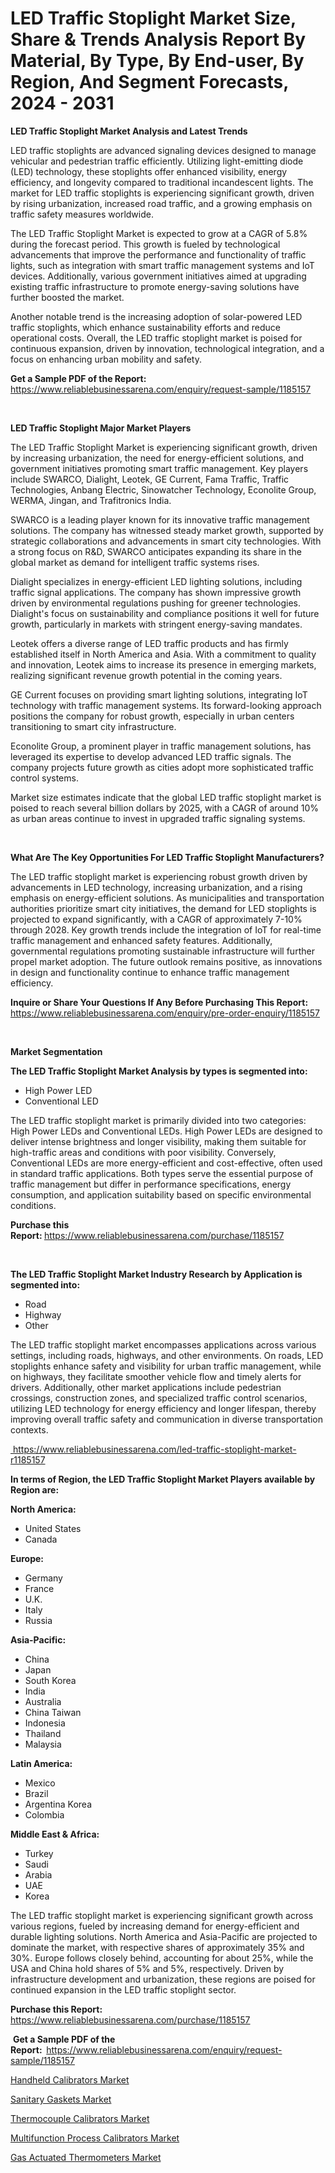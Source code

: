 <p><h1>LED Traffic Stoplight Market Size, Share & Trends Analysis Report By Material, By Type, By End-user, By Region, And Segment Forecasts, 2024 - 2031</h1></p><p><strong>LED Traffic Stoplight Market Analysis and Latest Trends</strong></p>
<p><p>LED traffic stoplights are advanced signaling devices designed to manage vehicular and pedestrian traffic efficiently. Utilizing light-emitting diode (LED) technology, these stoplights offer enhanced visibility, energy efficiency, and longevity compared to traditional incandescent lights. The market for LED traffic stoplights is experiencing significant growth, driven by rising urbanization, increased road traffic, and a growing emphasis on traffic safety measures worldwide.</p><p>The LED Traffic Stoplight Market is expected to grow at a CAGR of 5.8% during the forecast period. This growth is fueled by technological advancements that improve the performance and functionality of traffic lights, such as integration with smart traffic management systems and IoT devices. Additionally, various government initiatives aimed at upgrading existing traffic infrastructure to promote energy-saving solutions have further boosted the market. </p><p>Another notable trend is the increasing adoption of solar-powered LED traffic stoplights, which enhance sustainability efforts and reduce operational costs. Overall, the LED traffic stoplight market is poised for continuous expansion, driven by innovation, technological integration, and a focus on enhancing urban mobility and safety.</p></p>
<p><strong>Get a Sample PDF of the Report:&nbsp;</strong> <a href="https://www.reliablebusinessarena.com/enquiry/request-sample/1185157?utm_campaign=1763&utm_medium=2&utm_source=Github&utm_content=ia&utm_term=22102024&utm_id=led-traffic-stoplight">https://www.reliablebusinessarena.com/enquiry/request-sample/1185157</a></p>
<p>&nbsp;</p>
<p><strong>LED Traffic Stoplight Major Market Players</strong></p>
<p><p>The LED Traffic Stoplight Market is experiencing significant growth, driven by increasing urbanization, the need for energy-efficient solutions, and government initiatives promoting smart traffic management. Key players include SWARCO, Dialight, Leotek, GE Current, Fama Traffic, Traffic Technologies, Anbang Electric, Sinowatcher Technology, Econolite Group, WERMA, Jingan, and Trafitronics India.</p><p>SWARCO is a leading player known for its innovative traffic management solutions. The company has witnessed steady market growth, supported by strategic collaborations and advancements in smart city technologies. With a strong focus on R&D, SWARCO anticipates expanding its share in the global market as demand for intelligent traffic systems rises.</p><p>Dialight specializes in energy-efficient LED lighting solutions, including traffic signal applications. The company has shown impressive growth driven by environmental regulations pushing for greener technologies. Dialight's focus on sustainability and compliance positions it well for future growth, particularly in markets with stringent energy-saving mandates.</p><p>Leotek offers a diverse range of LED traffic products and has firmly established itself in North America and Asia. With a commitment to quality and innovation, Leotek aims to increase its presence in emerging markets, realizing significant revenue growth potential in the coming years.</p><p>GE Current focuses on providing smart lighting solutions, integrating IoT technology with traffic management systems. Its forward-looking approach positions the company for robust growth, especially in urban centers transitioning to smart city infrastructure.</p><p>Econolite Group, a prominent player in traffic management solutions, has leveraged its expertise to develop advanced LED traffic signals. The company projects future growth as cities adopt more sophisticated traffic control systems.</p><p>Market size estimates indicate that the global LED traffic stoplight market is poised to reach several billion dollars by 2025, with a CAGR of around 10% as urban areas continue to invest in upgraded traffic signaling systems.</p></p>
<p>&nbsp;</p>
<p><strong>What Are The Key Opportunities For LED Traffic Stoplight Manufacturers?</strong></p>
<p><p>The LED traffic stoplight market is experiencing robust growth driven by advancements in LED technology, increasing urbanization, and a rising emphasis on energy-efficient solutions. As municipalities and transportation authorities prioritize smart city initiatives, the demand for LED stoplights is projected to expand significantly, with a CAGR of approximately 7-10% through 2028. Key growth trends include the integration of IoT for real-time traffic management and enhanced safety features. Additionally, governmental regulations promoting sustainable infrastructure will further propel market adoption. The future outlook remains positive, as innovations in design and functionality continue to enhance traffic management efficiency.</p></p>
<p><strong>Inquire or Share Your Questions If Any Before Purchasing This Report:</strong> <a href="https://www.reliablebusinessarena.com/enquiry/pre-order-enquiry/1185157?utm_campaign=1763&utm_medium=2&utm_source=Github&utm_content=ia&utm_term=22102024&utm_id=led-traffic-stoplight">https://www.reliablebusinessarena.com/enquiry/pre-order-enquiry/1185157</a></p>
<p>&nbsp;</p>
<p><strong>Market Segmentation</strong></p>
<p><strong>The LED Traffic Stoplight Market Analysis by types is segmented into:</strong></p>
<p><ul><li>High Power LED</li><li>Conventional LED</li></ul></p>
<p><p>The LED traffic stoplight market is primarily divided into two categories: High Power LEDs and Conventional LEDs. High Power LEDs are designed to deliver intense brightness and longer visibility, making them suitable for high-traffic areas and conditions with poor visibility. Conversely, Conventional LEDs are more energy-efficient and cost-effective, often used in standard traffic applications. Both types serve the essential purpose of traffic management but differ in performance specifications, energy consumption, and application suitability based on specific environmental conditions.</p></p>
<p><strong>Purchase this Report:&nbsp;</strong><a href="https://www.reliablebusinessarena.com/purchase/1185157?utm_campaign=1763&utm_medium=2&utm_source=Github&utm_content=ia&utm_term=22102024&utm_id=led-traffic-stoplight">https://www.reliablebusinessarena.com/purchase/1185157</a></p>
<p>&nbsp;</p>
<p><strong>The LED Traffic Stoplight Market Industry Research by Application is segmented into:</strong></p>
<p><ul><li>Road</li><li>Highway</li><li>Other</li></ul></p>
<p><p>The LED traffic stoplight market encompasses applications across various settings, including roads, highways, and other environments. On roads, LED stoplights enhance safety and visibility for urban traffic management, while on highways, they facilitate smoother vehicle flow and timely alerts for drivers. Additionally, other market applications include pedestrian crossings, construction zones, and specialized traffic control scenarios, utilizing LED technology for energy efficiency and longer lifespan, thereby improving overall traffic safety and communication in diverse transportation contexts.</p></p>
<p><a href="https://www.reliablebusinessarena.com/led-traffic-stoplight-market-r1185157?utm_campaign=1763&utm_medium=2&utm_source=Github&utm_content=ia&utm_term=22102024&utm_id=led-traffic-stoplight">&nbsp;https://www.reliablebusinessarena.com/led-traffic-stoplight-market-r1185157</a></p>
<p><strong>In terms of Region, the LED Traffic Stoplight Market Players available by Region are:</strong></p>
<p>
    <p> <strong> North America: </strong>
        <ul>
            <li>United States</li>
            <li>Canada</li>
        </ul>
        </p> 
    <p> <strong> Europe: </strong>
        <ul>
            <li>Germany</li>
            <li>France</li>
            <li>U.K.</li>
            <li>Italy</li>
            <li>Russia</li>
        </ul>
        </p> 
    <p> <strong> Asia-Pacific: </strong>
        <ul>
            <li>China</li>
            <li>Japan</li>
            <li>South Korea</li>
            <li>India</li>
            <li>Australia</li>
            <li>China Taiwan</li>
            <li>Indonesia</li>
            <li>Thailand</li>
            <li>Malaysia</li>
        </ul>
        </p> 
    <p> <strong> Latin America: </strong>
        <ul>
            <li>Mexico</li>
            <li>Brazil</li>
            <li>Argentina Korea</li>
            <li>Colombia</li>
        </ul>
        </p> 
    <p> <strong> Middle East & Africa: </strong>
        <ul>
            <li>Turkey</li>
            <li>Saudi</li>
            <li>Arabia</li>
            <li>UAE</li>
            <li>Korea</li>
        </ul>
    </p>
    </p>
<p><p>The LED traffic stoplight market is experiencing significant growth across various regions, fueled by increasing demand for energy-efficient and durable lighting solutions. North America and Asia-Pacific are projected to dominate the market, with respective shares of approximately 35% and 30%. Europe follows closely behind, accounting for about 25%, while the USA and China hold shares of 5% and 5%, respectively. Driven by infrastructure development and urbanization, these regions are poised for continued expansion in the LED traffic stoplight sector.</p></p>
<p><strong>Purchase this Report: </strong><a href="https://www.reliablebusinessarena.com/purchase/1185157?utm_campaign=1763&utm_medium=2&utm_source=Github&utm_content=ia&utm_term=22102024&utm_id=led-traffic-stoplight">https://www.reliablebusinessarena.com/purchase/1185157</a></p>
<p>&nbsp;<strong>Get a Sample PDF of the Report:&nbsp;&nbsp;</strong><a href="https://www.reliablebusinessarena.com/enquiry/request-sample/1185157?utm_campaign=1763&utm_medium=2&utm_source=Github&utm_content=ia&utm_term=22102024&utm_id=led-traffic-stoplight">https://www.reliablebusinessarena.com/enquiry/request-sample/1185157</a></p>
<p><strong></strong></p>
<p><p><a href="https://www.linkedin.com/pulse/unlocking-growth-potential-strategic-analysis-handheld-calibrators-wwahc?utm_campaign=1763&utm_medium=2&utm_source=Github&utm_content=ia&utm_term=22102024&utm_id=led-traffic-stoplight">Handheld Calibrators Market</a></p><p><a href="https://issuu.com/reportprime-2/docs/sanitary-gaskets-market-size-2030.p_08c1f8c81c1856?utm_campaign=1763&utm_medium=2&utm_source=Github&utm_content=ia&utm_term=22102024&utm_id=led-traffic-stoplight">Sanitary Gaskets Market</a></p><p><a href="https://www.linkedin.com/pulse/charting-future-comprehensive-analysis-global-thermocouple-rkclc?utm_campaign=1763&utm_medium=2&utm_source=Github&utm_content=ia&utm_term=22102024&utm_id=led-traffic-stoplight">Thermocouple Calibrators Market</a></p><p><a href="https://www.linkedin.com/pulse/deep-dive-multifunction-process-calibrators-market-itstrends-yzeqc?utm_campaign=1763&utm_medium=2&utm_source=Github&utm_content=ia&utm_term=22102024&utm_id=led-traffic-stoplight">Multifunction Process Calibrators Market</a></p><p><a href="https://www.linkedin.com/pulse/gas-actuated-thermometers-market-share-analysis-growth-trends-mivnc?utm_campaign=1763&utm_medium=2&utm_source=Github&utm_content=ia&utm_term=22102024&utm_id=led-traffic-stoplight">Gas Actuated Thermometers Market</a></p></p>